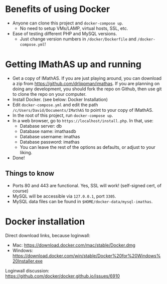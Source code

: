 # Benefits of using Docker

- Anyone can clone this project and `docker-compose up`.
  - No need to setup VMs/LAMP, virtual hosts, SSL, etc.
- Ease of testing different PHP and MySQL versions.
  - Just change version numbers in `/docker/Dockerfile` and `/docker-compose.yml`!

# Getting IMathAS up and running

- Get a copy of IMathAS.  If you are just playing around, you can
  download a zip from https://github.com/drlippman/imathas.  If you
  are planning on doing any development, you should fork the repo on
  Github, then use git to clone the repo on your computer.
- Install Docker. (see below: Docker Installation)
- Edit `docker-compose.yml` and edit the path `/c/Users/David/Documents/IMathAS`
  to point to your copy of IMathAS.
- In the root of this project, run `docker-compose up`.
- In a web browser, go to `https://localhost/install.php`. In that, use:
  - Database server: db
  - Database name: imathasdb
  - Database username: imathas
  - Database password: imathas
  - You can leave the rest of the options as defaults, or adjust
    to your liking.
- Done!

## Things to know

- Ports 80 and 443 are functional. Yes, SSL will work! 
  (self-signed cert, of course)
- MySQL will be accessible via `127.0.0.1`, port `3305`.
- MySQL data files can be found in `$HOME/docker-data/mysql-imathas`.

# Docker installation

Direct download links, because loginwall:
- Mac: https://download.docker.com/mac/stable/Docker.dmg
- Windows: https://download.docker.com/win/stable/Docker%20for%20Windows%20Installer.exe

Loginwall discussion: https://github.com/docker/docker.github.io/issues/6910

